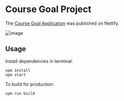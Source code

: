 # Course Goal Project
The [Course Goal Application](https://cosmic-chebakia-644d50.netlify.app) was published on Netlify.

![image](https://github.com/sidneyshafer/complete-react-guide/assets/66838571/68ecba25-0034-429b-b3f5-4ce808c5396a)

## Usage
Install dependencies in terminal:
```
npm install
npm start
```
To build for production:
```
npm run build
```
